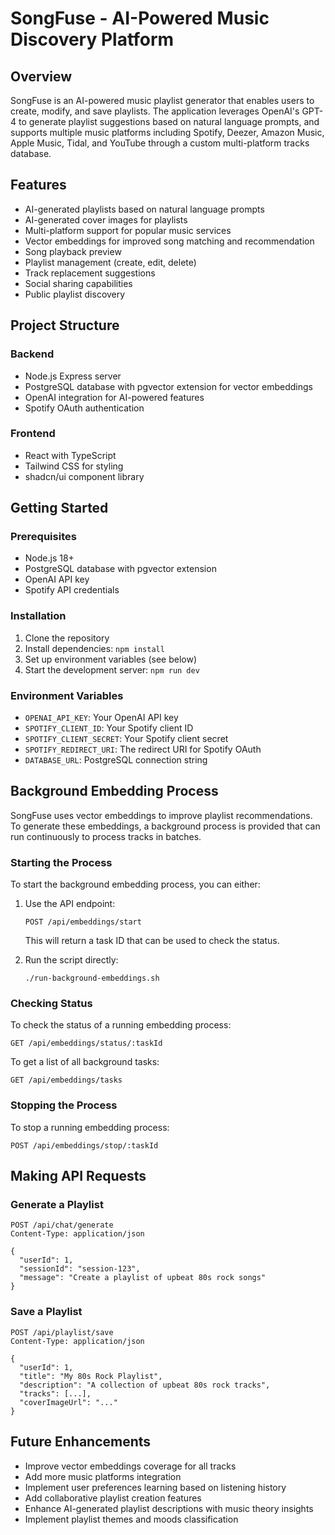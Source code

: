 # SongFuse - AI-Powered Music Discovery Platform

## Overview
SongFuse is an AI-powered music playlist generator that enables users to create, modify, and save playlists. The application leverages OpenAI's GPT-4 to generate playlist suggestions based on natural language prompts, and supports multiple music platforms including Spotify, Deezer, Amazon Music, Apple Music, Tidal, and YouTube through a custom multi-platform tracks database.

## Features
- AI-generated playlists based on natural language prompts
- AI-generated cover images for playlists
- Multi-platform support for popular music services
- Vector embeddings for improved song matching and recommendation
- Song playback preview
- Playlist management (create, edit, delete)
- Track replacement suggestions
- Social sharing capabilities
- Public playlist discovery

## Project Structure

### Backend
- Node.js Express server
- PostgreSQL database with pgvector extension for vector embeddings
- OpenAI integration for AI-powered features
- Spotify OAuth authentication

### Frontend
- React with TypeScript
- Tailwind CSS for styling
- shadcn/ui component library

## Getting Started

### Prerequisites
- Node.js 18+
- PostgreSQL database with pgvector extension
- OpenAI API key
- Spotify API credentials

### Installation
1. Clone the repository
2. Install dependencies: `npm install`
3. Set up environment variables (see below)
4. Start the development server: `npm run dev`

### Environment Variables
- `OPENAI_API_KEY`: Your OpenAI API key
- `SPOTIFY_CLIENT_ID`: Your Spotify client ID
- `SPOTIFY_CLIENT_SECRET`: Your Spotify client secret
- `SPOTIFY_REDIRECT_URI`: The redirect URI for Spotify OAuth
- `DATABASE_URL`: PostgreSQL connection string

## Background Embedding Process

SongFuse uses vector embeddings to improve playlist recommendations. To generate these embeddings, a background process is provided that can run continuously to process tracks in batches.

### Starting the Process

To start the background embedding process, you can either:

1. Use the API endpoint:
   ```
   POST /api/embeddings/start
   ```
   This will return a task ID that can be used to check the status.

2. Run the script directly:
   ```
   ./run-background-embeddings.sh
   ```

### Checking Status

To check the status of a running embedding process:

```
GET /api/embeddings/status/:taskId
```

To get a list of all background tasks:

```
GET /api/embeddings/tasks
```

### Stopping the Process

To stop a running embedding process:

```
POST /api/embeddings/stop/:taskId
```

## Making API Requests

### Generate a Playlist

```
POST /api/chat/generate
Content-Type: application/json

{
  "userId": 1,
  "sessionId": "session-123",
  "message": "Create a playlist of upbeat 80s rock songs"
}
```

### Save a Playlist

```
POST /api/playlist/save
Content-Type: application/json

{
  "userId": 1,
  "title": "My 80s Rock Playlist",
  "description": "A collection of upbeat 80s rock tracks",
  "tracks": [...],
  "coverImageUrl": "..."
}
```

## Future Enhancements

- Improve vector embeddings coverage for all tracks
- Add more music platforms integration
- Implement user preferences learning based on listening history
- Add collaborative playlist creation features
- Enhance AI-generated playlist descriptions with music theory insights
- Implement playlist themes and moods classification
